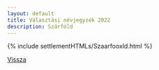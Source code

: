 ```yaml
---
layout: default
title: Választási névjegyzék 2022
description: Szárföld
---
```


{% include settlementHTMLs/Szaarfooxld.html %}

[Vissza](./)